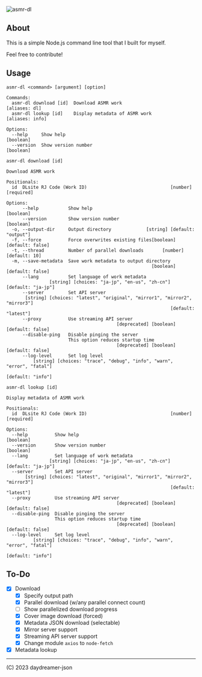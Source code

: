 ![asmr-dl](https://socialify.git.ci/daydreamer-json/asmr-dl/image?description=1&forks=0&issues=0&language=1&logo=https%3A%2F%2Fraw.githubusercontent.com%2Fdaydreamer-json%2Fasmr-dl%2Fmain%2Fmedia%2Ficon%2Fatom.svg&owner=1&pattern=Circuit%20Board&pulls=0&stargazers=0&theme=Auto)

## About

This is a simple Node.js command line tool that I built for myself.

Feel free to contribute!

## Usage

```text
asmr-dl <command> [argument] [option]

Commands:
  asmr-dl download [id]  Download ASMR work                        [aliases: dl]
  asmr-dl lookup [id]    Display metadata of ASMR work           [aliases: info]

Options:
  --help     Show help                                                 [boolean]
  --version  Show version number                                       [boolean]
```

```text
asmr-dl download [id]

Download ASMR work

Positionals:
  id  DLsite RJ Code (Work ID)                               [number] [required]

Options:
      --help           Show help                                       [boolean]
      --version        Show version number                             [boolean]
  -o, --output-dir     Output directory             [string] [default: "output"]
  -f, --force          Force overwrites existing files[boolean] [default: false]
  -t, --thread         Number of parallel downloads       [number] [default: 10]
  -m, --save-metadata  Save work metadata to output directory
                                                      [boolean] [default: false]
      --lang           Set language of work metadata
                [string] [choices: "ja-jp", "en-us", "zh-cn"] [default: "ja-jp"]
      --server         Set API server
       [string] [choices: "latest", "original", "mirror1", "mirror2", "mirror3"]
                                                             [default: "latest"]
      --proxy          Use streaming API server
                                         [deprecated] [boolean] [default: false]
      --disable-ping   Disable pinging the server
                       This option reduces startup time
                                         [deprecated] [boolean] [default: false]
      --log-level      Set log level
          [string] [choices: "trace", "debug", "info", "warn", "error", "fatal"]
                                                               [default: "info"]
```

```text
asmr-dl lookup [id]

Display metadata of ASMR work

Positionals:
  id  DLsite RJ Code (Work ID)                               [number] [required]

Options:
  --help          Show help                                            [boolean]
  --version       Show version number                                  [boolean]
  --lang          Set language of work metadata
                [string] [choices: "ja-jp", "en-us", "zh-cn"] [default: "ja-jp"]
  --server        Set API server
       [string] [choices: "latest", "original", "mirror1", "mirror2", "mirror3"]
                                                             [default: "latest"]
  --proxy         Use streaming API server
                                         [deprecated] [boolean] [default: false]
  --disable-ping  Disable pinging the server
                  This option reduces startup time
                                         [deprecated] [boolean] [default: false]
  --log-level     Set log level
          [string] [choices: "trace", "debug", "info", "warn", "error", "fatal"]
                                                               [default: "info"]
```

## To-Do

- [x] Download
  - [x] Specify output path
  - [x] Parallel download (w/any parallel connect count)
  - [ ] Show parallelized download progress
  - [x] Cover image download (forced)
  - [x] Metadata JSON download (selectable)
  - [x] Mirror server support
  - [x] Streaming API server support
  - [x] Change module `axios` to `node-fetch`
- [x] Metadata lookup

---

(C) 2023 daydreamer-json
